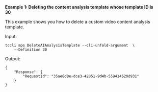 **Example 1: Deleting the content analysis template whose template ID is 30**

This example shows you how to delete a custom video content analysis template.

Input: 

```
tccli mps DeleteAIAnalysisTemplate --cli-unfold-argument  \
    --Definition 30
```

Output: 
```
{
    "Response": {
        "RequestId": "35ae8d8e-dce3-42851-9d4b-559414529d931"
    }
}
```

